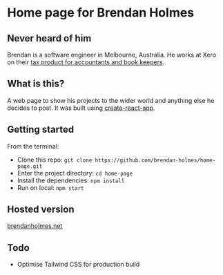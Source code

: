 # Home page for Brendan Holmes

## Never heard of him
Brendan is a software engineer in Melbourne, Australia. He works at Xero on their [tax product for accountants and book keepers](https://www.xero.com/au/xero-tax/).

## What is this?
A web page to show his projects to the wider world and anything else he decides to post. It was built using [create-react-app](https://create-react-app.dev/).

## Getting started
From the terminal:
- Clone this repo: `git clone https://github.com/brendan-holmes/home-page.git`
- Enter the project directory: `cd home-page`
- Install the dependencies: `npm install`
- Run on local: `npm start`

## Hosted version
[brendanholmes.net](https://brendanholmes.net)

## Todo
- Optimise Tailwind CSS for production build